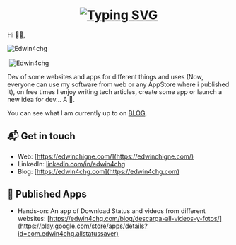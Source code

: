 <h1 align="center">
   <a href="https://git.io/typing-svg">
    <img src="https://readme-typing-svg.demolab.com?font=Fira+Code&pause=1000&width=435&lines=Hey%2C+Guys+and+Girls!;This+is+Edwin+Chigne.;Nice+to+meet+you!;Have+a+very+nice+Day&center=true&size=30" alt="Typing SVG" />
  </a>
</h1>

Hi 👋🏻,

<p align="left"> <img src="https://komarev.com/ghpvc/?username=Edwin4chg&label=Profile%20views&color=0e75b6&style=flat" alt="Edwin4chg" /> </p>
<p>&nbsp;<img align="center" src="https://github-readme-stats.vercel.app/api?username=Edwin4chg&show_icons=true&theme=transparent" alt="Edwin4chg" /></p>

Dev of some websites and apps for different things and uses (Now, everyone can use my software from web or any AppStore where i published it), on free times I enjoy writing tech articles, create some app or launch a new idea for dev... A  🤟.

You can see what I am currently up to on [BLOG](https://edwin4chg.com).

## 📬 Get in touch

- Web: [https://edwinchigne.com/](https://edwinchigne.com/)
- LinkedIn: [linkedin.com/in/edwin4chg](https://www.linkedin.com/in/edwin4chg/)
- Blog: [https://edwin4chg.com](https://edwin4chg.com)

## 📕 Published Apps

- Hands-on: An app of Download Status and videos from different websites: 
  [https://edwin4chg.com/blog/descarga-all-videos-y-fotos/](https://play.google.com/store/apps/details?id=com.edwin4chg.allstatussaver)
  
